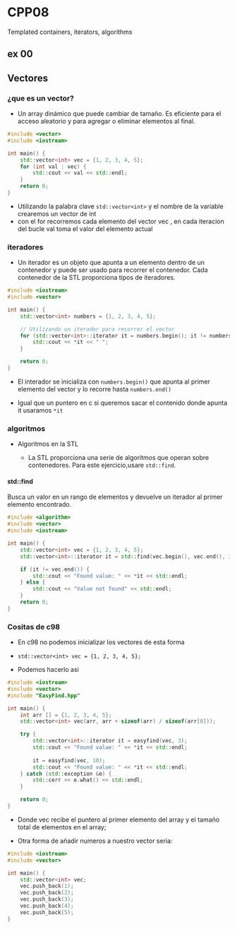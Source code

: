 # CPP08
Templated containers, iterators, algorithms

## ex 00

## Vectores
### ¿que es un vector?
- Un array dinámico que puede cambiar de tamaño. Es eficiente para el acceso aleatorio y para agregar o eliminar elementos al final.
```c++
#include <vector>
#include <iostream>

int main() {
    std::vector<int> vec = {1, 2, 3, 4, 5};
    for (int val : vec) {
        std::cout << val << std::endl;
    }
    return 0;
}
```
- Utilizando la palabra clave `std::vector<int>` y el nombre de la variable crearemos un vector de int
- con  el for recorremos cada elemento del vector vec , en cada iteracion del bucle val toma el valor del elemento actual

### iteradores 

- Un iterador es un objeto que apunta a un elemento dentro de un contenedor y puede ser usado para recorrer el contenedor. Cada contenedor de la STL proporciona tipos de iteradores.

```c++
#include <iostream>
#include <vector>

int main() {
	std::vector<int> numbers = {1, 2, 3, 4, 5};

	// Utilizando un iterador para recorrer el vector
	for (std::vector<int>::iterator it = numbers.begin(); it != numbers.end(); ++it) {
		std::cout << *it << " ";
	}

	return 0;
}
```

- El interador se inicializa con `numbers.begin()` que apunta al primer elemento del vector y lo recorre hasta `numbers.end()`

- Igual que un puntero en  c si queremos sacar el contenido donde apunta it usaramos `*it`

### algoritmos 
- Algoritmos en la STL

	- La STL proporciona una serie de algoritmos que operan sobre contenedores. Para este ejercicio,usare  `std::find`.

#### std::find

Busca un valor en un rango de elementos y devuelve un iterador al primer elemento encontrado.
```c++
#include <algorithm>
#include <vector>
#include <iostream>

int main() {
    std::vector<int> vec = {1, 2, 3, 4, 5};
    std::vector<int>::iterator it = std::find(vec.begin(), vec.end(), 3);

    if (it != vec.end()) {
        std::cout << "Found value: " << *it << std::endl;
    } else {
        std::cout << "Value not found" << std::endl;
    }
    return 0;
}
```

### Cositas de c98

- En c98 no podemos inicializar los vectores de esta forma
- `std::vector<int> vec = {1, 2, 3, 4, 5};`

- Podemos hacerlo asi 
```c++
#include <iostream>
#include <vector>
#include "EasyFind.hpp"

int main() {
	int arr [] = {1, 2, 3, 4, 5};
    std::vector<int> vec(arr, arr + sizeof(arr) / sizeof(arr[0]));

    try {
        std::vector<int>::iterator it = easyfind(vec, 3);
        std::cout << "Found value: " << *it << std::endl;
        
        it = easyfind(vec, 10);
        std::cout << "Found value: " << *it << std::endl;
    } catch (std::exception &e) {
        std::cerr << e.what() << std::endl;
    }

    return 0;
}
```

- Donde vec recibe el puntero al primer elemento del array y el tamaño total de elementos en el array;

- Otra forma de añadir numeros a nuestro vector seria:
```c++
#include <iostream>
#include <vector>

int main() {
    std::vector<int> vec;
    vec.push_back(1);
    vec.push_back(2);
    vec.push_back(3);
    vec.push_back(4);
    vec.push_back(5);
}
```

